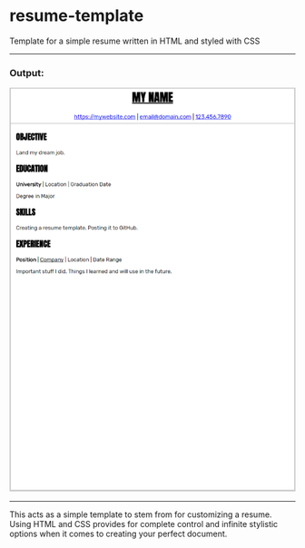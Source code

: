 # resume-template
Template for a simple resume written in HTML and styled with CSS

---

<h3>Output:</h3>

![](https://github.com/magarenzo/resume-template/blob/master/screenshots/screenshot.PNG)

---

This acts as a simple template to stem from for customizing a resume. Using HTML and CSS provides for complete control and infinite stylistic options when it comes to creating your perfect document.
